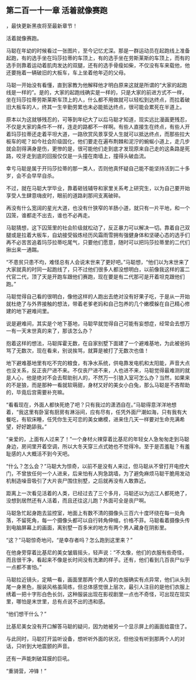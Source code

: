 ## 第二百一十一章 活着就像赛跑
，最快更新黑夜将至最新章节！

活着就像赛跑。

马聪在年幼的时候看过一张图片，至今记忆尤深。那是一群运动员在起跑线上准备起跑，有的选手坐在玛莎拉蒂的车顶上，有的选手坐在劳斯莱斯的车顶上，而有的选手则靠着运动着肌肉发达的双腿，还有的选手骨瘦如柴，不仅没有车来载他，他还要拖着一辆破旧的大板车，车上坐着他年迈的父母。

马聪一开始没有看懂，直到家教为他解释他才明白原来这就是所谓的“大家的起跑线是一样的”。是的，大家的起跑线确实是一样的，只是大家的前进方式不一样，坐在玛莎拉蒂劳斯莱斯车顶上的人，什么都不用做就可以轻松到达终点，而拉着破旧大板车的人，终其一生辛勤劳累也未必能抵达终点，很可能会累死在半道上。

原本以为这就够残忍的，可等到年纪大了以后马聪才知道，现实远比漫画更残忍，不仅是大家的条件不一样，连走的路都不一样啊。有些人直接生在终点，有些人开着玛莎拉蒂还走着平坦大道，一路欣赏风景享受人生就可以抵达终点，而那些拉大板车的呢？如今社会阶级固化，他们要走在遍布荆棘和泥泞的蜿蜒小道上，走几步就会刮得满身是伤，更惨的是，很可能他们走到底才发现原来自己走的这条路是死路，咬牙走到底的回报仅仅是一头撞在南墙上，撞得头破血流。

幸亏马聪是属于开玛莎拉蒂的那一类人，否则他真怀疑自己能不能坚持活到二十多岁，会不会早早自杀。

不过，就在马聪大学毕业，靠着砸钱辅导和家里关系考上研究生，以为自己要开始享受人生肆意嗨皮时，眼前的道路刹那间支离破碎。

再没有什么宽阔的星光大道，也没有什狭窄的羊肠小道，就只有一片平地，和一个囚笼，谁都走不出去，谁也不必再走。

马聪猜想，这下囚笼里的社会阶级就松动了，反正暴力可以解决一切。靠着自己双腿或是拉着大板车，自幼接受锻炼经历风霜雨雪拥有强健身体和坚硬心态的选手们再不必苦苦追着玛莎拉蒂吃尾气，只要他们愿意，随时可以把玛莎拉蒂里的二代们揪出来一通踹。

“不患贫只患不均，难怪总有人会说末世来了更好吧。”马聪想，“他们以为末世来了大家就真的时同一起跑线了，只不过他们很多人都没想明白，以前像我这样的富二代官二代，顶了天是开跑车跟他们赛跑，现在要是有二代那可是开着坦克跟他们跑。”

马聪觉得自己看的很明白，像他这样的人跑出去绝对没有好果子吃，于是从一开始就杜绝了与外界接触的想法，带着老爹老妈和自己包养的几个嫩模躲在自己精心修建的地下避难间里。

说是避难间，其实是个地下基地，马聪早就觉得自己可能有妄想症，经常会去想万一有一天末世真的来了，那该怎么办？

抱着这样的想法，马聪挥霍无数，在自家别墅下面建了一个避难基地，为此被爸妈骂了无数次，现在看来，别说挨骂，就算是被打了无数次也值！

地下避难基地里有吃不完的粮食，有净水系统，供电靠发电机和太阳能，声音大点也没关系，反正丧尸进不来。不仅丧尸进不来，人也进不来，马聪觉得最难测的就是人心，他是绝对不会去帮助别人的，不然万一引狼入室可怎么办？当然，如果来的不是狼，而是那种一看就软萌甜，身材又好的美女小白兔，那么马聪是不吝帮助的，毕竟后宫需要补充嘛。

“看看现在，外面人都快死绝了吧？只有我过的潇洒自在。”马聪得意洋洋地想着，“我这里有卧室有厨房有淋浴间，应有尽有，任凭外面尸潮如海，只有我有大餐吃，有软床睡，任凭你生无可恋的美女嫩模，进来住几天一样要对生命充满希望，好好跪舔我。”

“亲爱的，上面有人过来了！”一个身材火辣穿着比基尼的年轻女人急匆匆走到马聪身边，房间里开着空调，所以大冬天穿三点式她也不觉得冷。至于是否羞耻？有羞耻感的人大概活不到今天吧。

“什么？怎么会？”马聪大为惊奇，以前不是没有人来过，但马聪从不曾打开电控大门，不曾放任何一个人进来，后来怕有人狗急跳墙，为了避免麻烦马聪干脆用发动机制造噪音吸引了大片丧尸围住别墅，之后就再没有人敢靠近。

距离上一次看见活着的人类，已经过去了三个多月，马聪还以为远江人都死绝了，没想到居然还有人活着，而且还往这儿跑？外面可全是丧尸啊。

马聪急忙起身跑去监控室，地面上有数不清的摄像头三百六十度环绕在每一处角落，不留死角，每一个摄像头都可以自行转角伸缩，价格不菲。马聪看着摄像头传到电脑屏幕上的画面，离别墅一百多米的地方有两个男人藏身在阴影里。

“这？”马聪惊奇地问，“是幸存者吗？怎么跑到这里来？”

在他身旁穿着比基尼的美女皱眉摇头，轻声说：“不太像，他们的衣服有些奇怪，而且很干净，看起来不像是长时间没有洗漱的样子。还有，他们看到几百丧尸似乎一点都不害怕。”

马聪拉近镜头，定睛一看，画面里那两个男人穿的衣服确实有点异常，他们从头到尾一身黑色，服装风格虽简练，但总体感觉很上层次，最引人注目的是他们衣服上绣着一把十字形白色长剑，这种服装出现在影视剧里一点也不奇怪，可出现在现实里，哪怕是末世里，总有点说不出的违和感。

“他们想干什么？”

比基尼美女没有开口解答马聪的疑问，因为她被另一个显示屏上的画面给震住了。

与此同时，马聪打开监听设备，想听听外面的状况，但他没有听到那两个人的对话，只听到大地震颤的声音。

还有一声能刺破耳膜的巨吼。

“重骑营，冲锋！”

